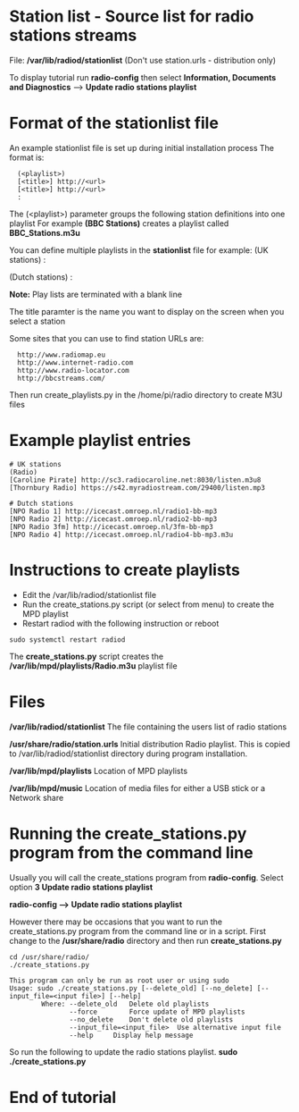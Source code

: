Station list - Source list for radio stations streams
=====================================================

File: **/var/lib/radiod/stationlist** (Don't use station.urls - distribution only)

To display tutorial run **radio-config** then select **Information, Documents and Diagnostics** --> **Update radio stations playlist**

Format of the stationlist file
==============================

An example stationlist file is set up during initial installation process
The format is:

```
  (<playlist>)
  [<title>] http://<url>
  [<title>] http://<url>
  :
```

The (\<playlist\>) parameter groups the following station definitions into one playlist
For example **(BBC Stations)** creates a playlist called **BBC_Stations.m3u**

You can define multiple playlists in the **stationlist** file for example:
(UK stations)
:

(Dutch stations)
:

**Note:** Play lists are terminated with a blank line

The title paramter is the name you want to display on the screen when you select a station 

Some sites that you can use to find station URLs are:
```
  http://www.radiomap.eu
  http://www.internet-radio.com
  http://www.radio-locator.com
  http://bbcstreams.com/
```

Then run create_playlists.py in the /home/pi/radio directory to create M3U files

Example playlist entries
========================

```
# UK stations
(Radio)
[Caroline Pirate] http://sc3.radiocaroline.net:8030/listen.m3u8
[Thornbury Radio] https://s42.myradiostream.com/29400/listen.mp3

# Dutch stations
[NPO Radio 1] http://icecast.omroep.nl/radio1-bb-mp3
[NPO Radio 2] http://icecast.omroep.nl/radio2-bb-mp3
[NPO Radio 3fm] http://icecast.omroep.nl/3fm-bb-mp3
[NPO Radio 4] http://icecast.omroep.nl/radio4-bb-mp3.m3u

```

Instructions  to create playlists
=================================

- Edit the /var/lib/radiod/stationlist file 
- Run the create_stations.py script (or select from menu) to create the MPD playlist
- Restart radiod with the following instruction or reboot
```
sudo systemctl restart radiod 
```

The **create_stations.py** script creates the **/var/lib/mpd/playlists/Radio.m3u** playlist file

Files
=====

**/var/lib/radiod/stationlist** The file containing the users list of radio stations 

**/usr/share/radio/station.urls** Initial distribution Radio playlist. This is copied to /var/lib/radiod/stationlist directory during program installation.

**/var/lib/mpd/playlists** Location of MPD playlists

**/var/lib/mpd/music** Location of media files for either a USB stick or a Network share

Running the create_stations.py program from the command line 
=========================================================
Usually you will call the create_stations program from **radio-config**. 
Select option **3 Update radio stations playlist**

**radio-config --> Update radio stations playlist**

However there may be occasions that you want to run the create_stations.py program from the command line or in a script. First change to the **/usr/share/radio** directory and then run **create_stations.py**

```
cd /usr/share/radio/
./create_stations.py

This program can only be run as root user or using sudo
Usage: sudo ./create_stations.py [--delete_old] [--no_delete] [--input_file=<input file>] [--help]
        Where: --delete_old   Delete old playlists
               --force        Force update of MPD playlists
               --no_delete    Don't delete old playlists
               --input_file=<input_file>  Use alternative input file
               --help     Display help message
```
So run the following to update the radio stations playlist.
**sudo ./create_stations.py**

End of tutorial
===============
